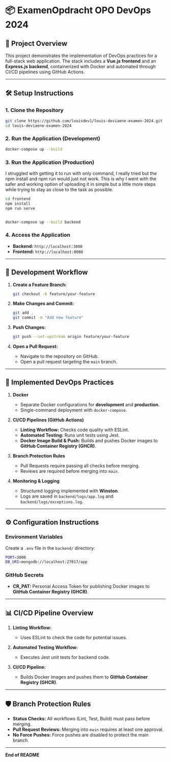 # 📦 ExamenOpdracht OPO DevOps 2024

## 📖 Project Overview
This project demonstrates the implementation of DevOps practices for a full-stack web application. The stack includes a **Vue.js frontend** and an **Express.js backend**, containerized with Docker and automated through CI/CD pipelines using GitHub Actions.

---

## 🛠️ Setup Instructions

### 1. **Clone the Repository**
```bash
git clone https://github.com/louisdev1/louis-deviaene-examen-2024.git
cd louis-deviaene-examen-2024
```

### 2. **Run the Application (Development)**
```bash
docker-compose up --build
```

### 3. **Run the Application (Production)**

I struggled with getting it to run with only command, I really tried but the npm install and npm run would just not work. This is why I went with the safer and working option of uploading it in simple but a little more steps while trying to stay as close to the task as possible.

```bash
cd frontend
npm install
npm run serve


docker-compose up --build backend
```

### 4. **Access the Application**
- **Backend:** `http://localhost:3000`  
- **Frontend:** `http://localhost:8080`

---

## 🔄 Development Workflow

1. **Create a Feature Branch:**
   ```bash
   git checkout -b feature/your-feature
   ```

2. **Make Changes and Commit:**
   ```bash
   git add .
   git commit -m "Add new feature"
   ```

3. **Push Changes:**
   ```bash
   git push --set-upstream origin feature/your-feature
   ```

4. **Open a Pull Request:**
   - Navigate to the repository on GitHub.
   - Open a pull request targeting the `main` branch.

---

## 🚀 Implemented DevOps Practices

1. **Docker**
   - Separate Docker configurations for **development** and **production**.
   - Single-command deployment with `docker-compose`.

2. **CI/CD Pipelines (GitHub Actions)**
   - **Linting Workflow:** Checks code quality with ESLint.
   - **Automated Testing:** Runs unit tests using Jest.
   - **Docker Image Build & Push:** Builds and pushes Docker images to **GitHub Container Registry (GHCR)**.

3. **Branch Protection Rules**
   - Pull Requests require passing all checks before merging.
   - Reviews are required before merging into `main`.

4. **Monitoring & Logging**
   - Structured logging implemented with **Winston**.
   - Logs are saved in `backend/logs/app.log` and `backend/logs/exceptions.log`.

---

## ⚙️ Configuration Instructions

### **Environment Variables**
Create a `.env` file in the `backend/` directory:
```bash
PORT=3000
DB_URI=mongodb://localhost:27017/app
```

### **GitHub Secrets**
- **CR_PAT:** Personal Access Token for publishing Docker images to **GitHub Container Registry (GHCR)**.

---

## 📊 CI/CD Pipeline Overview

1. **Linting Workflow:**  
   - Uses ESLint to check the code for potential issues.

2. **Automated Testing Workflow:**  
   - Executes Jest unit tests for backend code.

3. **CI/CD Pipeline:**  
   - Builds Docker images and pushes them to **GitHub Container Registry (GHCR)**.

---

## 🛡️ Branch Protection Rules

- **Status Checks:** All workflows (Lint, Test, Build) must pass before merging.  
- **Pull Request Reviews:** Merging into `main` requires at least one approval.  
- **No Force Pushes:** Force pushes are disabled to protect the main branch.

---

**End of README**

